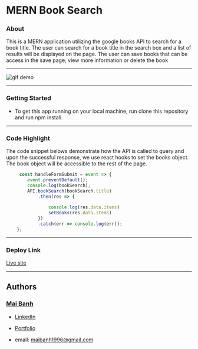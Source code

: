 # MERN Book Search


### About
This is a MERN application utilizing the google books API to search for a book title. The user can search for a book title in the search box and a list of results will be displayed on the page. The user can save books that can be access in the save page; view more information or delete the book

---

![gif demo](./deployed-site.gif)

---

### Getting Started

* To get this app running on your local machine, run clone this repository and run npm install.

---

### Code Highlight

The code snippet belows demonstrate how the API is called to query and upon the successful response, we use react hooks to set the books object. The book object will be accessible to the rest of the page.

```js
     const handleFormSubmit = event => {
        event.preventDefault();
        console.log(bookSearch);
        API.bookSearch(bookSearch.title)
            .then(res => {
           
                console.log(res.data.items)
                setBooks(res.data.items)
            })
            .catch(err => console.log(err));
    };
```

---

### Deploy Link

[Live site](https://nameless-hollows-64586.herokuapp.com/)

---
## Authors 
### [Mai Banh](https://github.com/mtbanh)
- [LinkedIn](https://www.linkedin.com/in/banhtmai/)
- [Portfolio]( )

- email: maibanh1996@gmail.com